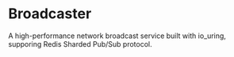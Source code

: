 # Broadcaster
A high-performance network broadcast service built with io_uring, supporing Redis Sharded Pub/Sub protocol.
